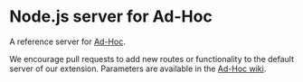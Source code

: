 Node.js server for Ad-Hoc 
=============

A reference server for [Ad-Hoc](https://github.com/emac-utd/ad-hoc).

We encourage pull requests to add new routes or functionality to the default server of our extension. Parameters are available in the [Ad-Hoc wiki](https://github.com/emac-utd/ad-hoc/wiki/Running-a-Server).

